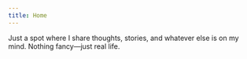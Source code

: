 ```yaml
---
title: Home
---
```

Just a spot where I share thoughts, stories, and whatever else is on my mind. Nothing fancy—just real life.


